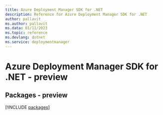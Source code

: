 ```yaml
---
title: Azure Deployment Manager SDK for .NET
description: Reference for Azure Deployment Manager SDK for .NET
author: pallavit
ms.author: pallavit
ms.data: 01/11/2023
ms.topic: reference
ms.devlang: dotnet
ms.service: deploymentmanager
---
```

# Azure Deployment Manager SDK for .NET - preview
## Packages - preview
[!INCLUDE [packages](deployment-manager-index.md)]